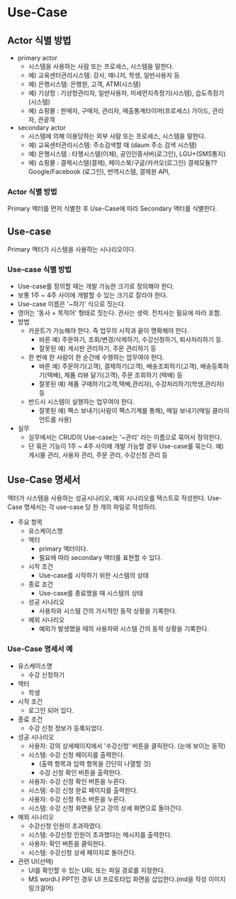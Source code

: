 # Use-Case

## Actor 식별 방법
- primary actor
    - 시스템을 사용하는 사람 또는 프로세스, 시스템을 말한다.
    - 예) 교육센터관리시스템: 강사, 매니저, 학생, 일반사용자 등
    - 예) 은행시스템: 은행원, 고객, ATM(시스템)
    - 예) 기상청 : 기상청관리자, 일반사용자, 미세먼지측정기(시스템), 습도측정기(시스템)
    - 예) 쇼핑몰 : 판매자, 구매자, 관리자, 매출통계타이머(프로세스)
    가이드, 관리자, 관광객
- secondary actor
    - 시스템에 의해 이용당하는 외부 사람 또는 프로세스, 시스템을 말한다.
    - 예) 교육센터관리시스템: 주소검색할 때 (daum 주소 검색 시스템)
    - 예) 은행시스템 : 타행시스템(이체), 공인인증서버(로그인), LGU+(SMS통지)
    - 예) 쇼핑몰 : 결제시스템(결제), 페이스북/구글/카카오(로그인)
    결제모듈?? Google/Facebook (로그인), 번역시스템, 결제원 API, 

### Actor 식별 방법
Primary 액터를 먼저 식별한 후 Use-Case에 따라 Secondary 액터를 식별한다.

## Use-case
Primary 액터가 시스템을 사용하는 시나리오이다.

### Use-case 식별 방법
- Use-case를 정의할 때는 개발 가능한 크기로 정의해야 한다. 
- 보통 1주 ~ 4주 사이에 개발할 수 있는 크기로 잘라야 한다.
- Use-case 이름은 '~하기' 식으로 짓는다.
- 영어는 '동사 + 목적어' 형태로 짓는다. 관사는 생략. 전치사는 필요에 따라 포함.
- 방법
    - 카운트가 가능해야 한다. 즉 업무의 시작과 끝이 명확해야 한다.
       - 바른 예) 주문하기, 조회/변경/삭제하기, 수강신청하기, 퇴사처리하기 등.
       - 잘못된 예) 게시판 관리하기, 주문 관리하기 등
    - 한 번에 한 사람이 한 순간에 수행하는 업무여야 한다.
       - 바른 예) 주문하기(고객), 결제하기(고객), 배송조회하기(고객), 배송등록하기(택배),
                 제품 리뷰 달기(고객), 주문 조회하기 (택배) 등
       - 잘못된 예) 제품 구매하기(고객,택배,관리자), 수강처리하기(학생,관리자) 등
    - 반드시 시스템이 실행하는 업무여야 한다.
       - 잘못된 예) 팩스 보내기(사람이 팩스기계를 통해), 메일 보내기(메일 클라이언트를 사용)
- 실무
    - 실무에서는 CRUD의 Use-case는 '~관리' 라는 이름으로 묶어서 정의한다.
    - 단 묶은 기능이 1주 ~ 4주 사이에 개발 가능할 경우 Use-case를 묶는다.
      예) 게시물 관리, 사용자 관리, 주문 관리, 수강신청 관리 등


## Use-Case 명세서
액터가 시스템을 사용하는 성공시나리오, 예외 시나리오를 텍스트로 작성한다.
Use-Case 명세서는 각 use-case 당 한 개의 파일로 작성하라.
- 주요 항목
    - 유스케이스명
    - 액터
       - primary 액터이다.
       - 필요에 따라 secondary 액터를 표현할 수 있다.
    - 시작 조건
       - Use-case를 시작하기 위한 시스템의 상태
    - 종료 조건
       - Use-case를 종료했을 때 시스템의 상태
    - 성공 시나리오
       - 사용자와 시스템 간의 가시적인 동작 상황을 기록한다.
    - 예외 시나리오
       - 예외가 발생했을 때의 사용자와 시스템 간의 동작 상황을 기록한다.


### Use-Case 명세서 예

- 유스케이스명
   - 수강 신청하기
- 액터
   - 학생
- 시작 조건
   - 로그인 되어 있다.
- 종료 조건
   - 수강 신청 정보가 등록되었다.
- 성공 시나리오
   - 사용자: 강의 상세페이지에서 '수강신청' 버튼을 클릭한다. (눈에 보이는 동작)
   - 시스템: 수강 신청 페이지를 출력한다.
       - (출력 항목과 입력 항목을 간단히 나열할 것)
       - 수강 신청 확인 버튼을 출력한다.
   - 사용자: 수강 신청 확인 버튼을 누른다.
   - 시스템: 수강 신청 완료 페이지를 출력한다.
   - 사용자: 수강 신청 취소 버튼을 누른다.
   - 시스템: 수강 신청 화면을 닫고 강의 상세 화면으로 돌아간다.
- 예외 시나리오
   - 수강신청 인원이 초과하였다.
   - 시스템: 수강신청 인원이 초과했다는 메시지를 출력한다.
   - 사용자: 확인 버튼을 클릭한다.
   - 시스템: 수강신청 상세 페이지로 돌아간다.
- 관련 UI(선택)
   - UI를 확인할 수 있는 URL 또는 파일 경로를 지정한다.
   - MS word나 PPT인 경우 UI 프로토타입 화면을 삽입한다.(md을 작성 이미지 링크걸어)
